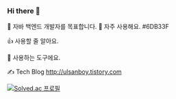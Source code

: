 ### Hi there 👋

🚀   자바 백엔드 개발자를 목표합니다.
📌  자주 사용해요.
#6DB33F
     
   


👍  사용할 줄 알아요.
   
       
     


🔧 사용하는 도구에요.
     

✍️ Tech Blog
http://ulsanboy.tistory.com

[![Solved.ac
프로필](http://mazassumnida.wtf/api/v2/generate_badge?boj={handle})](https://solved.ac/{handle})
